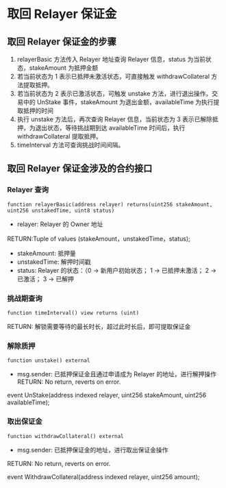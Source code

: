 # 取回 Relayer 保证金

## 取回 Relayer 保证金的步骤

1. relayerBasic 方法传入 Relayer 地址查询 Relayer 信息，status 为当前状态，stakeAmount 为抵押金额
2. 若当前状态为 1 表示已抵押未激活状态，可直接触发 withdrawCollateral 方法提取抵押。
3. 若当前状态为 2 表示已激活状态，可触发 unstake 方法，进行退出操作。交易中的 UnStake 事件，stakeAmount 为退出金额，availableTime 为执行提取抵押的时间
4. 执行 unstake 方法后，再次查询 Relayer 信息，当前状态为 3 表示已解除抵押，为退出状态，等待挑战期到达 availableTime 时间后，执行 withdrawCollateral 提取抵押。
5. timeInterval 方法可查询挑战时间间隔。

## 取回 Relayer 保证金涉及的合约接口

### Relayer 查询
```solidity
function relayerBasic(address relayer) returns(uint256 stakeAmount, uint256 unstakedTime, uint8 status)
```
* relayer: Relayer 的 Owner 地址

RETURN:Tuple of values (stakeAmount，unstakedTime，status);
*  stakeAmount: 抵押量
*  unstakedTime: 解押时间戳
*  status:  Relayer 的状态：（0 -> 新用户初始状态； 1 -> 已抵押未激活； 2 -> 已激活； 3 -> 已解押 

### 挑战期查询

```solidity
function timeInterval() view returns (uint)

```
RETURN: 解锁需要等待的最长时长，超过此时长后，即可提取保证金

### 解除质押
```solidity
function unstake() external
```
* msg.sender: 已抵押保证金且通过申请成为 Relayer 的地址，进行解押操作
RETURN: No return, reverts on error.

event UnStake(address indexed relayer, uint256 stakeAmount, uint256 availableTime);


### 取出保证金
```solidity
function withdrawCollateral() external
```
* msg.sender: 已抵押保证金的地址，进行取出保证金操作

RETURN: No return, reverts on error.

event WithdrawCollateral(address indexed relayer, uint256 amount);

